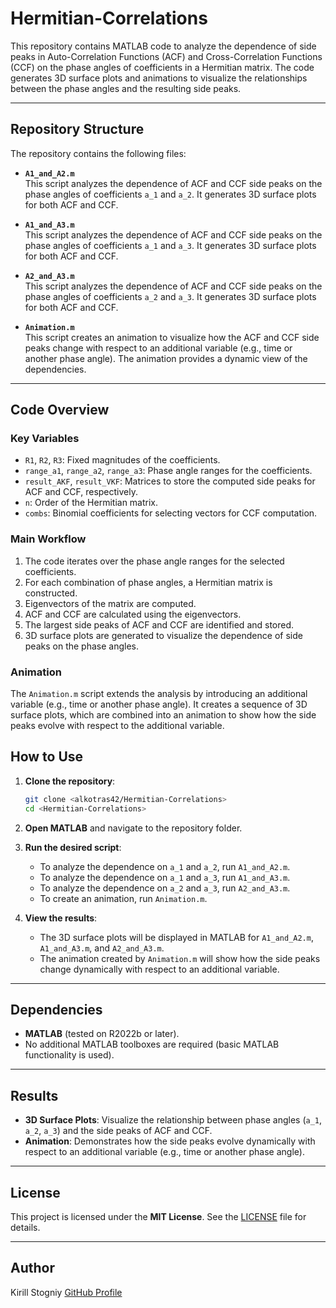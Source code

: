 # Hermitian-Correlations

This repository contains MATLAB code to analyze the dependence of side peaks in Auto-Correlation Functions (ACF) and Cross-Correlation Functions (CCF) on the phase angles of coefficients in a Hermitian matrix. The code generates 3D surface plots and animations to visualize the relationships between the phase angles and the resulting side peaks.

---

## Repository Structure

The repository contains the following files:

- **`A1_and_A2.m`**  
  This script analyzes the dependence of ACF and CCF side peaks on the phase angles of coefficients `a_1` and `a_2`. It generates 3D surface plots for both ACF and CCF.

- **`A1_and_A3.m`**  
  This script analyzes the dependence of ACF and CCF side peaks on the phase angles of coefficients `a_1` and `a_3`. It generates 3D surface plots for both ACF and CCF.

- **`A2_and_A3.m`**  
  This script analyzes the dependence of ACF and CCF side peaks on the phase angles of coefficients `a_2` and `a_3`. It generates 3D surface plots for both ACF and CCF.

- **`Animation.m`**  
  This script creates an animation to visualize how the ACF and CCF side peaks change with respect to an additional variable (e.g., time or another phase angle). The animation provides a dynamic view of the dependencies.

---

## Code Overview

### Key Variables
- `R1`, `R2`, `R3`: Fixed magnitudes of the coefficients.
- `range_a1`, `range_a2`, `range_a3`: Phase angle ranges for the coefficients.
- `result_AKF`, `result_VKF`: Matrices to store the computed side peaks for ACF and CCF, respectively.
- `n`: Order of the Hermitian matrix.
- `combs`: Binomial coefficients for selecting vectors for CCF computation.

### Main Workflow
1. The code iterates over the phase angle ranges for the selected coefficients.
2. For each combination of phase angles, a Hermitian matrix is constructed.
3. Eigenvectors of the matrix are computed.
4. ACF and CCF are calculated using the eigenvectors.
5. The largest side peaks of ACF and CCF are identified and stored.
6. 3D surface plots are generated to visualize the dependence of side peaks on the phase angles.

### Animation
The `Animation.m` script extends the analysis by introducing an additional variable (e.g., time or another phase angle). It creates a sequence of 3D surface plots, which are combined into an animation to show how the side peaks evolve with respect to the additional variable.

## How to Use

1. **Clone the repository**:
   ```bash
   git clone <alkotras42/Hermitian-Correlations>
   cd <Hermitian-Correlations>
   ```
2. **Open MATLAB** and navigate to the repository folder.

3. **Run the desired script**:
   - To analyze the dependence on `a_1` and `a_2`, run `A1_and_A2.m`.
   - To analyze the dependence on `a_1` and `a_3`, run `A1_and_A3.m`.
   - To analyze the dependence on `a_2` and `a_3`, run `A2_and_A3.m`.
   - To create an animation, run `Animation.m`.

4. **View the results**:
   - The 3D surface plots will be displayed in MATLAB for `A1_and_A2.m`, `A1_and_A3.m`, and `A2_and_A3.m`.
   - The animation created by `Animation.m` will show how the side peaks change dynamically with respect to an additional variable.

---

## Dependencies

- **MATLAB** (tested on R2022b or later).
- No additional MATLAB toolboxes are required (basic MATLAB functionality is used).

---

## Results

- **3D Surface Plots**: Visualize the relationship between phase angles (`a_1`, `a_2`, `a_3`) and the side peaks of ACF and CCF.
- **Animation**: Demonstrates how the side peaks evolve dynamically with respect to an additional variable (e.g., time or another phase angle).

---

## License

This project is licensed under the **MIT License**. See the [LICENSE](LICENSE) file for details.

---

## Author

Kirill Stogniy
[GitHub Profile](https://github.com/alkotras42)
